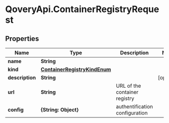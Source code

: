 # QoveryApi.ContainerRegistryRequest

## Properties

Name | Type | Description | Notes
------------ | ------------- | ------------- | -------------
**name** | **String** |  | 
**kind** | [**ContainerRegistryKindEnum**](ContainerRegistryKindEnum.md) |  | 
**description** | **String** |  | [optional] 
**url** | **String** | URL of the container registry | 
**config** | **{String: Object}** | authentification configuration | 


